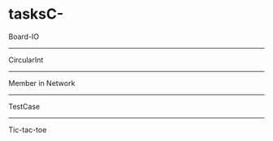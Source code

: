 # tasksC-
Board-IO
********
CircularInt	
*********
Member in Network
******
TestCase
****
Tic-tac-toe
